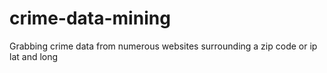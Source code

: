 # crime-data-mining
Grabbing crime data from numerous websites surrounding a zip code or ip lat and long
